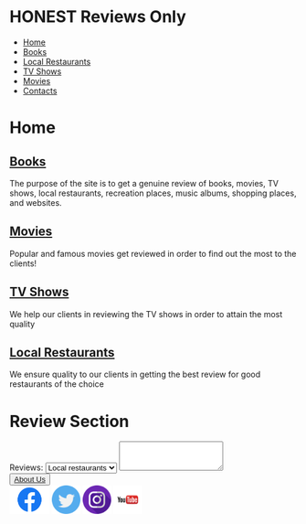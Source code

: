 <!DOCTYPE html>
<html lang="en">
<head>
    <meta charset="UTF-8">
    <meta http-equiv="X-UA-Compatible" content="IE=edge">
    <meta name="viewport" content="width=device-width, initial-scale=1.0">
  <title>Honest Reviews Only</title>
    <link rel="stylesheet" href="./css/index.css">
</head>

<body>
    <div class="container">
        <div class="hd">
            <div class="im">
                <div class="top">
                    <div class="im">
                        <h1>HONEST<span>  Reviews Only</span></h1>
                    </div>
                </div>
                <div class="nas">
                    <nav>
                        <ul>
                            <li class="ho"><a href="project.html">Home</a></li>
                            <li class="fi"><a href="books.html">Books</a></li>
                            <li class="pro"><a href="localresturant.html">Local Restaurants</a></li>
                            <li class="acc"><a href="tvshows.html">TV Shows</a></li>
                            <li class="acc"><a href="movies.html">Movies</a></li>
                            <li class="acc"><a href="scontact.html">Contacts</a></li>
                        </ul>
                    </nav>
                </div>
            </div>
            <div class="emilio">
                <main class="lifestyle">
                    <h1>Home</h1>
                    <article>
                        <h2><a href="books.html">Books</a></h2>
                        <p>The purpose of the site is to get a genuine review of books, movies, TV shows, local restaurants, recreation places, music albums, shopping places, and websites.</p>
                    </article>
                    <article>
                        <h2><a href="movies.html">Movies</a></h2>
                        <p>Popular and famous movies get reviewed in order to find out the most to the clients!</p>
                    </article>
                    <article>
                        <h2><a href="tvshows.html">TV Shows</a></h2>
                        <p>We help our clients in reviewing the TV shows in order to attain the most quality</p>
                    </article>
                    <article>
                        <h2><a href="localresturant.html">Local Restaurants</a></h2>
                        <p>We ensure quality to our clients in getting the best review for good restaurants of the choice</p>
                    </article>
                </main>
                <main class="lifestyle">
                    <h1>Review Section</h1>
                    <div class="me">
                        <label for="review">Reviews:</label>
                        <select name="cars" id="cars">
                            <option value="volvo">Local restaurants</option>
                            <option value="saab">Movies</option>
                            <option value="mercedes">TV shows</option>
                            <option value="audi">Books</option>
                        </select>
                        <label for="exampleFormControlTextarea1"></label>
                        <textarea class="form-control" id="exampleFormControlTextarea1" rows="3"></textarea>
                    </div>
                </div>
            </main>
        </div>
        <div class="about">
            <button><a href="qabout.html">About Us</a></button>
        </div>
    </div>
    <footer>
        <a href="https://www.facebook.com/hanna.berhanu.98/" target="_blank"><img height="50" width="70" src="./images/Facebook-logo.png" alt="facebook"></a>
        <a href="https://twitter.com/@hani_rain" target="_blank"><img height="50" width="50" src="./images/twitter.png" alt="twitter"></a>
        <a href="https://www.instagram.com/ethiomillennial?igshid=YmMyMTA2M2Y=/" target="_blank"><img height="50" width="50" src="./images/instagram.png" alt="insta"></a>
        <a href="https://www.youtube.com/channel/hana berehanu" target="_blank"><img height="50" width="50" src="./images/download.png" alt="youtube"></a>
    </footer>
</div>
</body>
</html>

